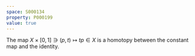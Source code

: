 ```yaml
---
space: S000134
property: P000199
value: true
---
```


The map $X\times[0,1]\ni (p,t)\mapsto tp\in X$ is a homotopy between the constant map and the identity.
